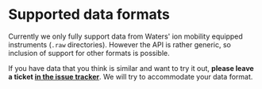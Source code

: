 # Supported data formats
Currently we only fully support data from Waters' ion mobility equipped
instruments (`.raw` directories). However the API is rather generic, so
inclusion of support for other formats is possible.

If you have data that you think is similar and want to try it out,
**please leave a ticket [in the issue tracker](https://github.com/chhh/IMTBX/issues)**.
We will try to accommodate your data format.
